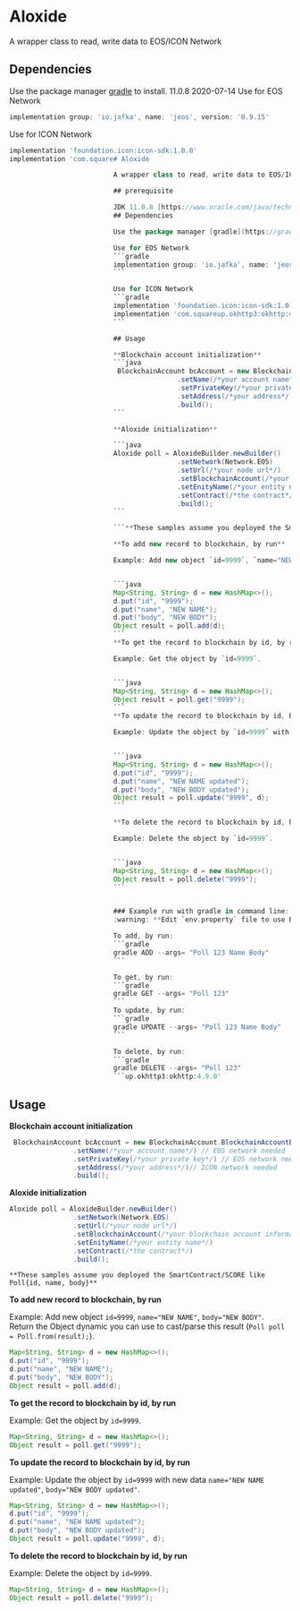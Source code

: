 # Aloxide

A wrapper class to read, write data to EOS/ICON Network

## Dependencies

Use the package manager [gradle](https://gradle.org/) to install.
 11.0.8 2020-07-14
Use for EOS Network
```gradle
implementation group: 'io.jafka', name: 'jeos', version: '0.9.15'
```

Use for ICON Network
```gradle
implementation 'foundation.icon:icon-sdk:1.0.0'
implementation 'com.square# Aloxide

                          A wrapper class to read, write data to EOS/ICON Network

                          ## prerequisite

                          JDK 11.0.8 [https://www.oracle.com/java/technologies/javase-jdk11-downloads.html](https://www.oracle.com/java/technologies/javase-jdk11-downloads.html)
                          ## Dependencies

                          Use the package manager [gradle](https://gradle.org/) to install.

                          Use for EOS Network
                          ```gradle
                          implementation group: 'io.jafka', name: 'jeos', version: '0.9.15'
                          ```

                          Use for ICON Network
                          ```gradle
                          implementation 'foundation.icon:icon-sdk:1.0.0'
                          implementation 'com.squareup.okhttp3:okhttp:4.9.0'
                          ```

                          ## Usage

                          **Blockchain account initialization**
                          ```java
                           BlockchainAccount bcAccount = new BlockchainAccount.BlockchainAccountBuilder()
                                          .setName(/*your account name*/) // EOS network needed
                                          .setPrivateKey(/*your private key*/) // EOS network needed
                                          .setAddress(/*your address*/)// ICON network needed
                                          .build();
                          ```

                          **Aloxide initialization**

                          ```java
                          Aloxide poll = AloxideBuilder.newBuilder()
                                          .setNetwork(Network.EOS)
                                          .setUrl(/*your node url*/)
                                          .setBlockchainAccount(/*your blockchain account information*/)
                                          .setEnityName(/*your entity name*/)
                                          .setContract(/*the contract*/)
                                          .build();
                          ```

                          ```**These samples assume you deployed the SmartContract/SCORE like Poll{id, name, body}**```

                          **To add new record to blockchain, by run**

                          Example: Add new object `id=9999`, `name="NEW NAME"`, `body="NEW BODY"`. Return the Object dynamic you can use to cast/parse this result (`Poll poll = Poll.from(result);`).


                          ```java
                          Map<String, String> d = new HashMap<>();
                          d.put("id", "9999");
                          d.put("name", "NEW NAME");
                          d.put("body", "NEW BODY");
                          Object result = poll.add(d);
                          ```
                          **To get the record to blockchain by id, by run**

                          Example: Get the object by `id=9999`.


                          ```java
                          Map<String, String> d = new HashMap<>();
                          Object result = poll.get("9999");
                          ```
                          **To update the record to blockchain by id, by run**

                          Example: Update the object by `id=9999` with new data `name="NEW NAME updated"`, `body="NEW BODY updated"`.


                          ```java
                          Map<String, String> d = new HashMap<>();
                          d.put("id", "9999");
                          d.put("name", "NEW NAME updated");
                          d.put("body", "NEW BODY updated");
                          Object result = poll.update("9999", d);
                          ```

                          **To delete the record to blockchain by id, by run**

                          Example: Delete the object by `id=9999`.


                          ```java
                          Map<String, String> d = new HashMap<>();
                          Object result = poll.delete("9999");
                          ```


                          ### Example run with gradle in command line:
                          :warning: **Edit `env.property` file to use Blockchain network you want**

                          To add, by run:
                          ```gradle
                          gradle ADD --args= "Poll 123 Name Body"
                          ```

                          To get, by run:
                          ```gradle
                          gradle GET --args= "Poll 123"
                          ```
                          To update, by run:
                          ```gradle
                          gradle UPDATE --args= "Poll 123 Name Body"
                          ```

                          To delete, by run:
                          ```gradle
                          gradle DELETE --args= "Poll 123"
                          ```up.okhttp3:okhttp:4.9.0'
```

## Usage

**Blockchain account initialization**
```java
 BlockchainAccount bcAccount = new BlockchainAccount.BlockchainAccountBuilder()
                .setName(/*your account name*/) // EOS network needed
                .setPrivateKey(/*your private key*/) // EOS network needed
                .setAddress(/*your address*/)// ICON network needed
                .build();
```

**Aloxide initialization**

```java
Aloxide poll = AloxideBuilder.newBuilder()
                .setNetwork(Network.EOS)
                .setUrl(/*your node url*/)
                .setBlockchainAccount(/*your blockchain account information*/)
                .setEnityName(/*your entity name*/)
                .setContract(/*the contract*/)
                .build();
```

```**These samples assume you deployed the SmartContract/SCORE like Poll{id, name, body}**```

**To add new record to blockchain, by run**

Example: Add new object `id=9999`, `name="NEW NAME"`, `body="NEW BODY"`. Return the Object dynamic you can use to cast/parse this result (`Poll poll = Poll.from(result);`).


```java
Map<String, String> d = new HashMap<>();
d.put("id", "9999");
d.put("name", "NEW NAME");
d.put("body", "NEW BODY");
Object result = poll.add(d);
```
**To get the record to blockchain by id, by run**

Example: Get the object by `id=9999`.


```java
Map<String, String> d = new HashMap<>();
Object result = poll.get("9999");
```
**To update the record to blockchain by id, by run**

Example: Update the object by `id=9999` with new data `name="NEW NAME updated"`, `body="NEW BODY updated"`.


```java
Map<String, String> d = new HashMap<>();
d.put("id", "9999");
d.put("name", "NEW NAME updated");
d.put("body", "NEW BODY updated");
Object result = poll.update("9999", d);
```

**To delete the record to blockchain by id, by run**

Example: Delete the object by `id=9999`.


```java
Map<String, String> d = new HashMap<>();
Object result = poll.delete("9999");
```
